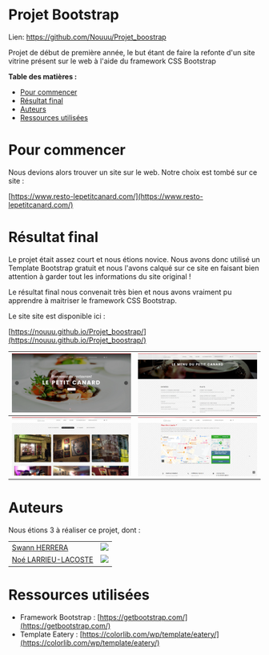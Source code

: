 # Projet Bootstrap

Lien: https://github.com/Nouuu/Projet_boostrap

Projet de début de première année, le but étant de faire la refonte d'un site vitrine présent sur le web à l'aide du framework CSS Bootstrap

**Table des matières :**

<!-- toc -->

- [Pour commencer](#pour-commencer)
- [Résultat final](#résultat-final)
- [Auteurs](#auteurs)
- [Ressources utilisées](#ressources-utilisées)

<!-- tocstop -->

# Pour commencer

Nous devions alors trouver un site sur le web.
Notre choix est tombé sur ce site : 

[https://www.resto-lepetitcanard.com/](https://www.resto-lepetitcanard.com/)

# Résultat final

Le projet était assez court et nous étions novice. Nous avons donc utilisé un Template Bootstrap gratuit et nous l'avons calqué sur ce site en faisant bien attention à garder tout les informations du site original !

Le résultat final nous convenait très bien et nous avons vraiment pu apprendre à maitriser le framework CSS Bootstrap.

Le site site est disponible ici :

[https://nouuu.github.io/Projet_boostrap/](https://nouuu.github.io/Projet_boostrap/)

| ![Images/Untitled.png](Images/Untitled.png) | ![Images/Untitled%202.png](Images/Untitled%202.png) |
| ------------------------------------------------------------ | ------------------------------------------------------------ |
| ![Images/Untitled%201.png](Images/Untitled%201.png) | ![Images/Untitled%203.png](Images/Untitled%203.png) |

# Auteurs

Nous étions 3 à réaliser ce projet, dont :

|                                                  |                                                           |
| :----------------------------------------------- | :-------------------------------------------------------: |
| [Swann HERRERA](https://github.com/SwannHERRERA) | ![](https://img.shields.io/github/followers/SwannHERRERA) |
| [Noé LARRIEU-LACOSTE](https://github.com/Nouuu)  |    ![](https://img.shields.io/github/followers/Nouuu)     |

# Ressources utilisées

- Framework Bootstrap : [https://getbootstrap.com/](https://getbootstrap.com/)
- Template Eatery : [https://colorlib.com/wp/template/eatery/](https://colorlib.com/wp/template/eatery/)



